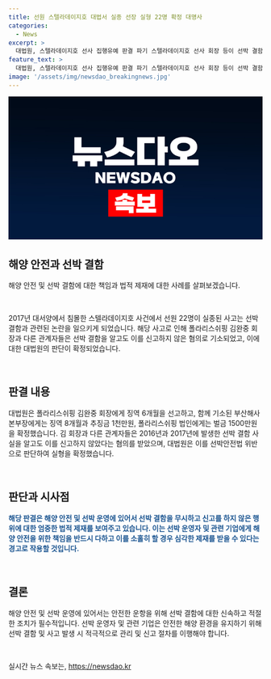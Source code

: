 ```yaml
---
title: 선원 스텔라데이지호 대법서 실종 선장 실형 22명 확정 대명사
categories:
  - News
excerpt: >
  대법원, 스텔라데이지호 선사 집행유예 판결 파기 스텔라데이지호 선사 회장 등이 선박 결함을 알면서도 미신고 혐의로 기소된 사건에서 대법원이 실형을 확정했다. 선박안전법 위반 혐의로 기소된 인물들에 대해 징역과 벌금이 확정되었으며, 대서양에서의 침몰로 22명이 실종된 스텔라데이지호 관련 사고의 전 과정이 재조명되었다. 
feature_text: >
  대법원, 스텔라데이지호 선사 집행유예 판결 파기 스텔라데이지호 선사 회장 등이 선박 결함을 알면서도 미신고 혐의로 기소된 사건에서 대법원이 실형을 확정했다. 선박안전법 위반 혐의로 기소된 인물들에 대해 징역과 벌금이 확정되었으며, 대서양에서의 침몰로 22명이 실종된 스텔라데이지호 관련 사고의 전 과정이 재조명되었다. 
image: '/assets/img/newsdao_breakingnews.jpg'
---
```


<p><img src="/assets/img/newsdao_breakingnews.jpg" alt="pcversion 속보" /></p>

<h2 data-ke-size="size26">해양 안전과 선박 결함</h2>

<p data-ke-size="size16">해양 안전 및 선박 결함에 대한 책임과 법적 제재에 대한 사례를 살펴보겠습니다.</p>

<p data-ke-size="size16">&nbsp;</p>

<p data-ke-size="size16">2017년 대서양에서 침몰한 스텔라데이지호 사건에서 선원 22명이 실종된 사고는 선박 결함과 관련된 논란을 일으키게 되었습니다. 해당 사고로 인해 폴라리스쉬핑 김완중 회장과 다른 관계자들은 선박 결함을 알고도 이를 신고하지 않은 혐의로 기소되었고, 이에 대한 대법원의 판단이 확정되었습니다.</p>

<p data-ke-size="size16">&nbsp;</p>

<h2 data-ke-size="size24">판결 내용</h2>

<p data-ke-size="size16">대법원은 폴라리스쉬핑 김완중 회장에게 징역 6개월을 선고하고, 함께 기소된 부산해사본부장에게는 징역 8개월과 추징금 1천만원, 폴라리스쉬핑 법인에게는 벌금 1500만원을 확정했습니다. 김 회장과 다른 관계자들은 2016년과 2017년에 발생한 선박 결함 사실을 알고도 이를 신고하지 않았다는 혐의를 받았으며, 대법원은 이를 선박안전법 위반으로 판단하여 실형을 확정했습니다.</p>

<p data-ke-size="size16">&nbsp;</p>

<h2 data-ke-size="size24">판단과 시사점</h2>

<p data-ke-size="size16"><b><span style="color: #1a5490;">해당 판결은 해양 안전 및 선박 운영에 있어서 선박 결함을 무시하고 신고를 하지 않은 행위에 대한 엄중한 법적 제재를 보여주고 있습니다. 이는 선박 운영자 및 관련 기업에게 해양 안전을 위한 책임을 반드시 다하고 이를 소홀히 할 경우 심각한 제재를 받을 수 있다는 경고로 작용할 것입니다.</span></b></p>

<p data-ke-size="size16">&nbsp;</p>

<h2 data-ke-size="size24">결론</h2>

<p data-ke-size="size16">해양 안전 및 선박 운영에 있어서는 안전한 운항을 위해 선박 결함에 대한 신속하고 적절한 조치가 필수적입니다. 선박 운영자 및 관련 기업은 안전한 해양 환경을 유지하기 위해 선박 결함 및 사고 발생 시 적극적으로 관리 및 신고 절차를 이행해야 합니다.</p>

<p data-ke-size="size16">&nbsp;</p>
실시간 뉴스 속보는, <a href="https://newsdao.kr" rel="dofollow">https://newsdao.kr</a>


